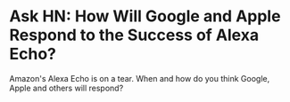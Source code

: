 # Ask HN: How Will Google and Apple Respond to the Success of Alexa Echo?

Amazon&#x27;s Alexa Echo is on a tear. When and how do you think Google, Apple and others will respond?
